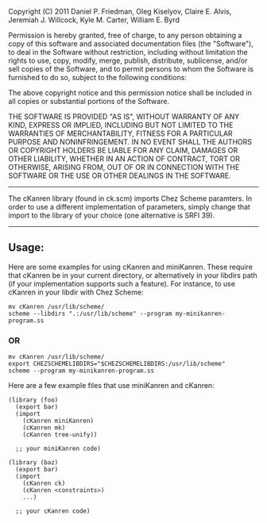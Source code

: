 Copyright (C) 2011 Daniel P. Friedman, Oleg Kiselyov,
Claire E. Alvis, Jeremiah J. Willcock, Kyle M. Carter, William E. Byrd

Permission is hereby granted, free of charge, to any person obtaining a copy
of this software and associated documentation files (the "Software"), to deal
in the Software without restriction, including without limitation the rights
to use, copy, modify, merge, publish, distribute, sublicense, and/or sell
copies of the Software, and to permit persons to whom the Software is
furnished to do so, subject to the following conditions:

The above copyright notice and this permission notice shall be included in
all copies or substantial portions of the Software.

THE SOFTWARE IS PROVIDED "AS IS", WITHOUT WARRANTY OF ANY KIND, EXPRESS OR
IMPLIED, INCLUDING BUT NOT LIMITED TO THE WARRANTIES OF MERCHANTABILITY,
FITNESS FOR A PARTICULAR PURPOSE AND NONINFRINGEMENT. IN NO EVENT SHALL THE
AUTHORS OR COPYRIGHT HOLDERS BE LIABLE FOR ANY CLAIM, DAMAGES OR OTHER
LIABILITY, WHETHER IN AN ACTION OF CONTRACT, TORT OR OTHERWISE, ARISING FROM,
OUT OF OR IN CONNECTION WITH THE SOFTWARE OR THE USE OR OTHER DEALINGS IN
THE SOFTWARE.

----------------------------------------------------------------------------

The cKanren library (found in ck.scm) imports Chez Scheme paramters. 
In order to use a different implementation of parameters, simply change 
that import to the library of your choice (one alternative is SRFI 39).

----------------------------------------------------------------------------

Usage:
-----

Here are some examples for using cKanren and miniKanren. These require
that cKanren be in your current directory, or alternatively in your
libdirs path (if your implementation supports such a feature). For
instance, to use cKanren in your libdir with Chez Scheme:

```
mv cKanren /usr/lib/scheme/
scheme --libdirs ".:/usr/lib/scheme" --program my-minikanren-program.ss
```

### OR

```
mv cKanren /usr/lib/scheme/
export CHEZSCHEMELIBDIRS="$CHEZSCHEMELIBDIRS:/usr/lib/scheme"
scheme --program my-minikanren-program.ss
```

Here are a few example files that use miniKanren and cKanren:

```
(library (foo)
  (export bar)
  (import 
    (cKanren miniKanren)
    (cKanren mk)
    (cKanren tree-unify))
  
  ;; your miniKanren code)
```

```
(library (baz)
  (export bar)
  (import 
    (cKanren ck)
    (cKanren <constraints>)
    ...)
  
  ;; your cKanren code)
```


